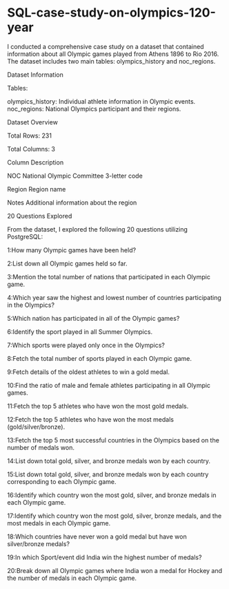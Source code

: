 # SQL-case-study-on-olympics-120-year
I conducted a comprehensive case study on a dataset that contained information about all Olympic games played from Athens 1896 to Rio 2016. The dataset includes two main tables: olympics_history and noc_regions.

Dataset Information

Tables:

olympics_history: Individual athlete information in Olympic events.
noc_regions: National Olympics participant and their regions.

Dataset Overview

Total Rows: 231

Total Columns: 3

Column	Description

NOC	National Olympic Committee 3-letter code

Region	Region name

Notes	Additional information about the region

20 Questions Explored

From the dataset, I explored the following 20 questions utilizing PostgreSQL:

1:How many Olympic games have been held?

2:List down all Olympic games held so far.

3:Mention the total number of nations that participated in each Olympic game.

4:Which year saw the highest and lowest number of countries participating in the Olympics?

5:Which nation has participated in all of the Olympic games?

6:Identify the sport played in all Summer Olympics.

7:Which sports were played only once in the Olympics?

8:Fetch the total number of sports played in each Olympic game.

9:Fetch details of the oldest athletes to win a gold medal.

10:Find the ratio of male and female athletes participating in all Olympic games.

11:Fetch the top 5 athletes who have won the most gold medals.

12:Fetch the top 5 athletes who have won the most medals (gold/silver/bronze).

13:Fetch the top 5 most successful countries in the Olympics based on the number of medals won.

14:List down total gold, silver, and bronze medals won by each country.

15:List down total gold, silver, and bronze medals won by each country corresponding to each Olympic game.

16:Identify which country won the most gold, silver, and bronze medals in each Olympic game.

17:Identify which country won the most gold, silver, bronze medals, and the most medals in each Olympic game.

18:Which countries have never won a gold medal but have won silver/bronze medals?

19:In which Sport/event did India win the highest number of medals?

20:Break down all Olympic games where India won a medal for Hockey and the number of medals in each Olympic game.
